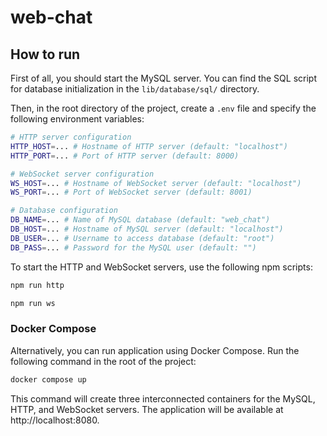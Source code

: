 # web-chat

## How to run

First of all, you should start the MySQL server. You can find the SQL script for database initialization in the `lib/database/sql/` directory.

Then, in the root directory of the project, create a `.env` file and specify the following environment variables:

```bash
# HTTP server configuration
HTTP_HOST=... # Hostname of HTTP server (default: "localhost") 
HTTP_PORT=... # Port of HTTP server (default: 8000)

# WebSocket server configuration
WS_HOST=... # Hostname of WebSocket server (default: "localhost")
WS_PORT=... # Port of WebSocket server (default: 8001)

# Database configuration
DB_NAME=... # Name of MySQL database (default: "web_chat")
DB_HOST=... # Hostname of MySQL server (default: "localhost")
DB_USER=... # Username to access database (default: "root")
DB_PASS=... # Password for the MySQL user (default: "")
```

To start the HTTP and WebSocket servers, use the following npm scripts:

```bash
npm run http
```

```bash
npm run ws
```

### Docker Compose

Alternatively, you can run application using Docker Compose. Run the following command in the root of the project:

```bash
docker compose up
```

This command will create three interconnected containers for the MySQL, HTTP, and WebSocket servers. The application will be available at http://localhost:8080.
